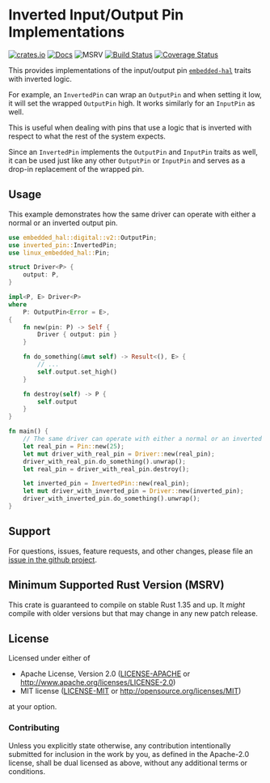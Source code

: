 # Inverted Input/Output Pin Implementations

[![crates.io](https://img.shields.io/crates/v/inverted-pin.svg)](https://crates.io/crates/inverted-pin)
[![Docs](https://docs.rs/inverted-pin/badge.svg)](https://docs.rs/inverted-pin)
![MSRV](https://img.shields.io/badge/rustc-1.35+-blue.svg)
[![Build Status](https://github.com/eldruin/inverted-pin-rs/workflows/Build/badge.svg)](https://github.com/eldruin/inverted-pin-rs/actions?query=workflow%3ABuild)
[![Coverage Status](https://coveralls.io/repos/github/eldruin/inverted-pin-rs/badge.svg?branch=master)](https://coveralls.io/github/eldruin/inverted-pin-rs?branch=master)


This provides implementations of the input/output pin [`embedded-hal`] traits with inverted logic.

For example, an `InvertedPin` can wrap an `OutputPin` and when setting it low, it will set the
wrapped `OutputPin` high. It works similarly for an `InputPin` as well.

This is useful when dealing with pins that use a logic that is inverted with respect to what
the rest of the system expects.

Since an `InvertedPin` implements the `OutputPin` and `InputPin` traits as well, it can be used
just like any other `OutputPin` or `InputPin` and serves as a drop-in replacement of the wrapped pin.

## Usage

This example demonstrates how the same driver can operate with either a normal or an inverted output pin.

```rust
use embedded_hal::digital::v2::OutputPin;
use inverted_pin::InvertedPin;
use linux_embedded_hal::Pin;

struct Driver<P> {
    output: P,
}

impl<P, E> Driver<P>
where
    P: OutputPin<Error = E>,
{
    fn new(pin: P) -> Self {
        Driver { output: pin }
    }

    fn do_something(&mut self) -> Result<(), E> {
        // ...
        self.output.set_high()
    }

    fn destroy(self) -> P {
        self.output
    }
}

fn main() {
    // The same driver can operate with either a normal or an inverted pin.
    let real_pin = Pin::new(25);
    let mut driver_with_real_pin = Driver::new(real_pin);
    driver_with_real_pin.do_something().unwrap();
    let real_pin = driver_with_real_pin.destroy();

    let inverted_pin = InvertedPin::new(real_pin);
    let mut driver_with_inverted_pin = Driver::new(inverted_pin);
    driver_with_inverted_pin.do_something().unwrap();
}
```

## Support

For questions, issues, feature requests, and other changes, please file an
[issue in the github project](https://github.com/eldruin/inverted-pin-rs/issues).

## Minimum Supported Rust Version (MSRV)

This crate is guaranteed to compile on stable Rust 1.35 and up. It *might*
compile with older versions but that may change in any new patch release.

## License

Licensed under either of

 * Apache License, Version 2.0 ([LICENSE-APACHE](LICENSE-APACHE) or
   http://www.apache.org/licenses/LICENSE-2.0)
 * MIT license ([LICENSE-MIT](LICENSE-MIT) or
   http://opensource.org/licenses/MIT)

at your option.

### Contributing

Unless you explicitly state otherwise, any contribution intentionally submitted
for inclusion in the work by you, as defined in the Apache-2.0 license, shall
be dual licensed as above, without any additional terms or conditions.

[`embedded-hal`]: https://github.com/rust-embedded/embedded-hal
